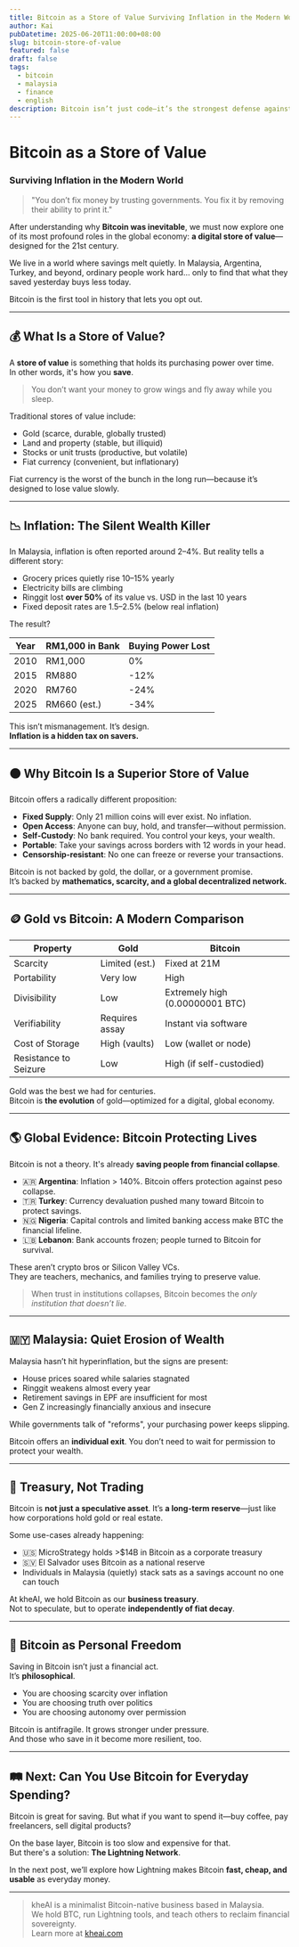 ```yaml
---
title: Bitcoin as a Store of Value Surviving Inflation in the Modern World
author: Kai
pubDatetime: 2025-06-20T11:00:00+08:00
slug: bitcoin-store-of-value
featured: false
draft: false
tags:
  - bitcoin
  - malaysia
  - finance
  - english
description: Bitcoin isn’t just code—it’s the strongest defense against inflation and currency collapse the world has ever known. Here’s why it matters now more than ever.
---
```


# Bitcoin as a Store of Value  
### Surviving Inflation in the Modern World

> "You don’t fix money by trusting governments. You fix it by removing their ability to print it."

After understanding why **Bitcoin was inevitable**, we must now explore one of its most profound roles in the global economy:
**a digital store of value**—designed for the 21st century.

We live in a world where savings melt quietly. In Malaysia, Argentina, Turkey, and beyond, ordinary people work hard… only to find that what they saved yesterday buys less today.

Bitcoin is the first tool in history that lets you opt out.

---

## 💰 What Is a Store of Value?

A **store of value** is something that holds its purchasing power over time.  
In other words, it's how you **save**.

> You don’t want your money to grow wings and fly away while you sleep.

Traditional stores of value include:

- Gold (scarce, durable, globally trusted)
- Land and property (stable, but illiquid)
- Stocks or unit trusts (productive, but volatile)
- Fiat currency (convenient, but inflationary)

Fiat currency is the worst of the bunch in the long run—because it’s designed to lose value slowly.

---

## 📉 Inflation: The Silent Wealth Killer

In Malaysia, inflation is often reported around 2–4%. But reality tells a different story:

- Grocery prices quietly rise 10–15% yearly
- Electricity bills are climbing
- Ringgit lost **over 50%** of its value vs. USD in the last 10 years
- Fixed deposit rates are 1.5–2.5% (below real inflation)

The result?

| Year | RM1,000 in Bank | Buying Power Lost |
|------|------------------|-------------------|
| 2010 | RM1,000          | 0%                |
| 2015 | RM880            | -12%              |
| 2020 | RM760            | -24%              |
| 2025 | RM660 (est.)     | -34%              |

This isn’t mismanagement. It’s design.  
**Inflation is a hidden tax on savers.**

---

## 🟠 Why Bitcoin Is a Superior Store of Value

Bitcoin offers a radically different proposition:

- **Fixed Supply**: Only 21 million coins will ever exist. No inflation.
- **Open Access**: Anyone can buy, hold, and transfer—without permission.
- **Self-Custody**: No bank required. You control your keys, your wealth.
- **Portable**: Take your savings across borders with 12 words in your head.
- **Censorship-resistant**: No one can freeze or reverse your transactions.

Bitcoin is not backed by gold, the dollar, or a government promise.  
It’s backed by **mathematics, scarcity, and a global decentralized network.**

---

## 🪙 Gold vs Bitcoin: A Modern Comparison

| Property            | Gold               | Bitcoin            |
|---------------------|--------------------|--------------------|
| Scarcity            | Limited (est.)     | Fixed at 21M       |
| Portability         | Very low           | High               |
| Divisibility        | Low                | Extremely high (0.00000001 BTC) |
| Verifiability       | Requires assay     | Instant via software |
| Cost of Storage     | High (vaults)      | Low (wallet or node) |
| Resistance to Seizure | Low              | High (if self-custodied) |

Gold was the best we had for centuries.  
Bitcoin is **the evolution** of gold—optimized for a digital, global economy.

---

## 🌎 Global Evidence: Bitcoin Protecting Lives

Bitcoin is not a theory. It's already **saving people from financial collapse**.

- 🇦🇷 **Argentina**: Inflation > 140%. Bitcoin offers protection against peso collapse.
- 🇹🇷 **Turkey**: Currency devaluation pushed many toward Bitcoin to protect savings.
- 🇳🇬 **Nigeria**: Capital controls and limited banking access make BTC the financial lifeline.
- 🇱🇧 **Lebanon**: Bank accounts frozen; people turned to Bitcoin for survival.

These aren’t crypto bros or Silicon Valley VCs.  
They are teachers, mechanics, and families trying to preserve value.

> When trust in institutions collapses, Bitcoin becomes the _only institution that doesn’t lie_.

---

## 🇲🇾 Malaysia: Quiet Erosion of Wealth

Malaysia hasn’t hit hyperinflation, but the signs are present:

- House prices soared while salaries stagnated
- Ringgit weakens almost every year
- Retirement savings in EPF are insufficient for most
- Gen Z increasingly financially anxious and insecure

While governments talk of "reforms", your purchasing power keeps slipping.

Bitcoin offers an **individual exit**. You don’t need to wait for permission to protect your wealth.

---

## 💼 Treasury, Not Trading

Bitcoin is **not just a speculative asset**. It’s **a long-term reserve**—just like how corporations hold gold or real estate.

Some use-cases already happening:

- 🇺🇸 MicroStrategy holds >$14B in Bitcoin as a corporate treasury
- 🇸🇻 El Salvador uses Bitcoin as a national reserve
- Individuals in Malaysia (quietly) stack sats as a savings account no one can touch

At kheAI, we hold Bitcoin as our **business treasury**.  
Not to speculate, but to operate **independently of fiat decay**.

---

## 🧘 Bitcoin as Personal Freedom

Saving in Bitcoin isn’t just a financial act.  
It’s **philosophical**.

- You are choosing scarcity over inflation
- You are choosing truth over politics
- You are choosing autonomy over permission

Bitcoin is antifragile. It grows stronger under pressure.  
And those who save in it become more resilient, too.

---

## 🛤️ Next: Can You Use Bitcoin for Everyday Spending?

Bitcoin is great for saving. But what if you want to spend it—buy coffee, pay freelancers, sell digital products?

On the base layer, Bitcoin is too slow and expensive for that.  
But there's a solution: **The Lightning Network**.

In the next post, we’ll explore how Lightning makes Bitcoin **fast, cheap, and usable** as everyday money.

---

> kheAI is a minimalist Bitcoin-native business based in Malaysia.  
> We hold BTC, run Lightning tools, and teach others to reclaim financial sovereignty.  
> Learn more at [kheai.com](https://kheai.com)
